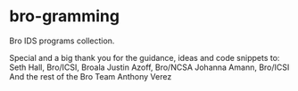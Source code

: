 bro-gramming
============

Bro IDS programs collection.

Special and a big thank you for the guidance, ideas and code snippets to:
Seth Hall, Bro/ICSI, Broala
Justin Azoff, Bro/NCSA
Johanna Amann, Bro/ICSI
And the rest of the Bro Team
Anthony Verez
